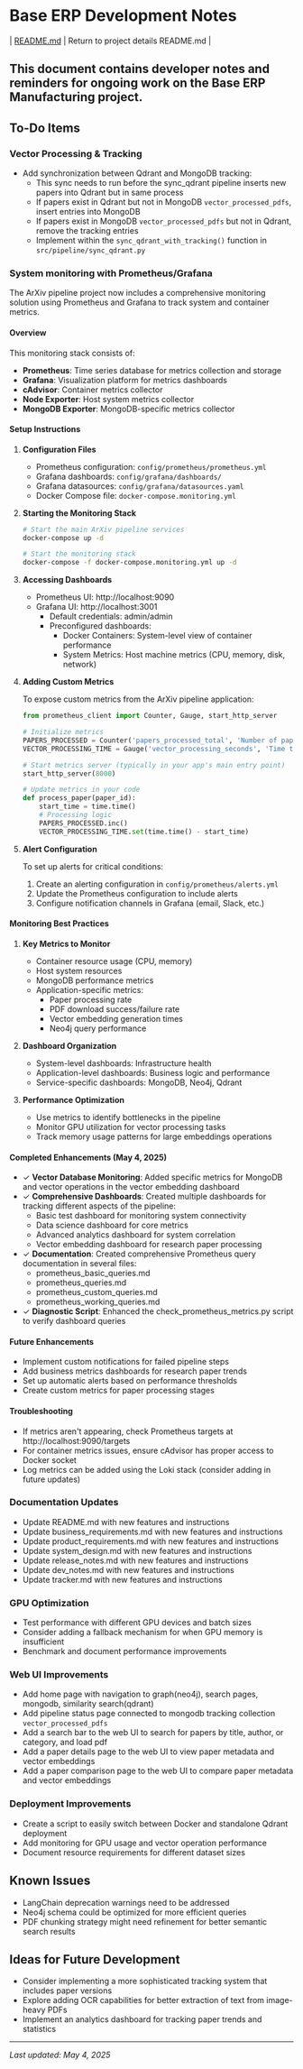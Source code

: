 # Base ERP Development Notes

| [README.md](README.md) | Return to project details README.md |

## This document contains developer notes and reminders for ongoing work on the Base ERP Manufacturing project.

## To-Do Items

### Vector Processing & Tracking

- Add synchronization between Qdrant and MongoDB tracking:
  - This sync needs to run before the sync_qdrant pipeline inserts new papers into Qdrant but in same process
  - If papers exist in Qdrant but not in MongoDB `vector_processed_pdfs`, insert entries into MongoDB
  - If papers exist in MongoDB `vector_processed_pdfs` but not in Qdrant, remove the tracking entries
  - Implement within the `sync_qdrant_with_tracking()` function in `src/pipeline/sync_qdrant.py`

### System monitoring with Prometheus/Grafana

The ArXiv pipeline project now includes a comprehensive monitoring solution using Prometheus and Grafana to track system and container metrics.

#### Overview

This monitoring stack consists of:
- **Prometheus**: Time series database for metrics collection and storage
- **Grafana**: Visualization platform for metrics dashboards
- **cAdvisor**: Container metrics collector
- **Node Exporter**: Host system metrics collector
- **MongoDB Exporter**: MongoDB-specific metrics collector

#### Setup Instructions

1. **Configuration Files**
   - Prometheus configuration: `config/prometheus/prometheus.yml`
   - Grafana dashboards: `config/grafana/dashboards/`
   - Grafana datasources: `config/grafana/datasources.yaml`
   - Docker Compose file: `docker-compose.monitoring.yml`

2. **Starting the Monitoring Stack**
   ```bash
   # Start the main ArXiv pipeline services
   docker-compose up -d
   
   # Start the monitoring stack
   docker-compose -f docker-compose.monitoring.yml up -d
   ```

3. **Accessing Dashboards**
   - Prometheus UI: http://localhost:9090
   - Grafana UI: http://localhost:3001
     - Default credentials: admin/admin
     - Preconfigured dashboards:
       - Docker Containers: System-level view of container performance
       - System Metrics: Host machine metrics (CPU, memory, disk, network)

4. **Adding Custom Metrics**
   
   To expose custom metrics from the ArXiv pipeline application:
   
   ```python
   from prometheus_client import Counter, Gauge, start_http_server

   # Initialize metrics
   PAPERS_PROCESSED = Counter('papers_processed_total', 'Number of papers processed')
   VECTOR_PROCESSING_TIME = Gauge('vector_processing_seconds', 'Time taken to process vectors')
   
   # Start metrics server (typically in your app's main entry point)
   start_http_server(8000)
   
   # Update metrics in your code
   def process_paper(paper_id):
       start_time = time.time()
       # Processing logic
       PAPERS_PROCESSED.inc()
       VECTOR_PROCESSING_TIME.set(time.time() - start_time)
   ```

5. **Alert Configuration**
   
   To set up alerts for critical conditions:
   
   1. Create an alerting configuration in `config/prometheus/alerts.yml`
   2. Update the Prometheus configuration to include alerts
   3. Configure notification channels in Grafana (email, Slack, etc.)

#### Monitoring Best Practices

1. **Key Metrics to Monitor**
   - Container resource usage (CPU, memory)
   - Host system resources
   - MongoDB performance metrics
   - Application-specific metrics:
     - Paper processing rate
     - PDF download success/failure rate
     - Vector embedding generation times
     - Neo4j query performance

2. **Dashboard Organization**
   - System-level dashboards: Infrastructure health
   - Application-level dashboards: Business logic and performance
   - Service-specific dashboards: MongoDB, Neo4j, Qdrant

3. **Performance Optimization**
   - Use metrics to identify bottlenecks in the pipeline
   - Monitor GPU utilization for vector processing tasks
   - Track memory usage patterns for large embeddings operations

#### Completed Enhancements (May 4, 2025)

- ✓ **Vector Database Monitoring**: Added specific metrics for MongoDB and vector operations in the vector embedding dashboard
- ✓ **Comprehensive Dashboards**: Created multiple dashboards for tracking different aspects of the pipeline:
  - Basic test dashboard for monitoring system connectivity
  - Data science dashboard for core metrics
  - Advanced analytics dashboard for system correlation
  - Vector embedding dashboard for research paper processing
- ✓ **Documentation**: Created comprehensive Prometheus query documentation in several files:
  - prometheus_basic_queries.md
  - prometheus_queries.md
  - prometheus_custom_queries.md
  - prometheus_working_queries.md
- ✓ **Diagnostic Script**: Enhanced the check_prometheus_metrics.py script to verify dashboard queries

#### Future Enhancements

- Implement custom notifications for failed pipeline steps
- Add business metrics dashboards for research paper trends
- Set up automatic alerts based on performance thresholds
- Create custom metrics for paper processing stages

#### Troubleshooting

- If metrics aren't appearing, check Prometheus targets at http://localhost:9090/targets
- For container metrics issues, ensure cAdvisor has proper access to Docker socket
- Log metrics can be added using the Loki stack (consider adding in future updates)

### Documentation Updates
- Update README.md with new features and instructions
- Update business_requirements.md with new features and instructions
- Update product_requirements.md with new features and instructions
- Update system_design.md with new features and instructions
- Update release_notes.md with new features and instructions
- Update dev_notes.md with new features and instructions  
- Update tracker.md with new features and instructions

### GPU Optimization

- Test performance with different GPU devices and batch sizes
- Consider adding a fallback mechanism for when GPU memory is insufficient
- Benchmark and document performance improvements

### Web UI Improvements
- Add home page with navigation to graph(neo4j), search pages, mongodb, similarity search(qdrant)
- Add pipeline status page connected to mongodb tracking collection `vector_processed_pdfs`
- Add a search bar to the web UI to search for papers by title, author, or category, and load pdf
- Add a paper details page to the web UI to view paper metadata and vector embeddings
- Add a paper comparison page to the web UI to compare paper metadata and vector embeddings

### Deployment Improvements

- Create a script to easily switch between Docker and standalone Qdrant deployment
- Add monitoring for GPU usage and vector operation performance
- Document resource requirements for different dataset sizes

## Known Issues

- LangChain deprecation warnings need to be addressed
- Neo4j schema could be optimized for more efficient queries
- PDF chunking strategy might need refinement for better semantic search results

## Ideas for Future Development

- Consider implementing a more sophisticated tracking system that includes paper versions
- Explore adding OCR capabilities for better extraction of text from image-heavy PDFs
- Implement an analytics dashboard for tracking paper trends and statistics

---

*Last updated: May 4, 2025*
